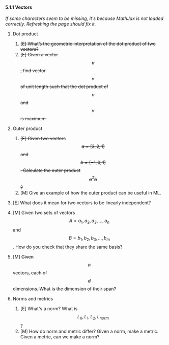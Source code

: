 #### 5.1.1 Vectors

_If some characters seem to be missing, it's because MathJax is not loaded correctly. Refreshing the page should fix it._

1. Dot product
    1. ~~[E] What’s the geometric interpretation of the dot product of two vectors?~~
    2. ~~[E] Given a vector $$u$$, find vector $$v$$ of unit length such that the dot product of $$u$$ and $$v$$ is maximum.~~

2. Outer product
    1. ~~[E] Given two vectors $$a = [3, 2, 1]$$ and  $$b = [-1, 0, 1]$$. Calculate the outer product $$a^Tb$$?~~
    1. [M] Give an example of how the outer product can be useful in ML.

3. [E] ~~What does it mean for two vectors to be linearly independent?~~
4. [M] Given two sets of vectors $$A = {a_1, a_2, a_3, ..., a_n}$$ and $$B = {b_1, b_2, b_3, ... , b_m}$$. How do you check that they share the same basis?
5. [M] ~~Given $$n$$ vectors, each of $$d$$ dimensions. What is the dimension of their span?~~
6. Norms and metrics
	1. [E] What's a norm? What is $$L_0, L_1, L_2, L_{norm}$$?
	1. [M] How do norm and metric differ? Given a norm, make a metric. Given a metric, can we make a norm?
